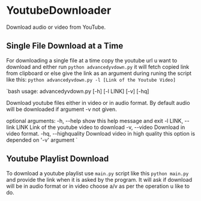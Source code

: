 # YoutubeDownloader
Download audio or video from YouTube.

## Single File Download at a Time
For downloading a single file at a time copy the youtube url u want to download and either
run `python advancedyvdown.py` it will fetch copied link from clipboard or else give the link
as an argument during runing the script like this: `python advancedyvdown.py -l [Link of the Youtube Video]`

`bash usage: advancedyvdown.py [-h] [-l LINK] [-v] [-hq]

Download youtube files either in video or in audio format. By default audio will be
downloaded if argument -v not given.

optional arguments:
  -h, --help            show this help message and exit
  -l LINK, --link LINK  Link of the youtube video to download
  -v, --video           Download in video format.
  -hq, --highquality    Download video in high quality this option is depended on '-v' argument
`
## Youtube Playlist Download
To download a youtube playlist use `main.py` script like this `python main.py`
and provide the link when it is asked by the program.
It will ask if download will be in audio format or in video choose a/v as per the operation 
u like to do.
